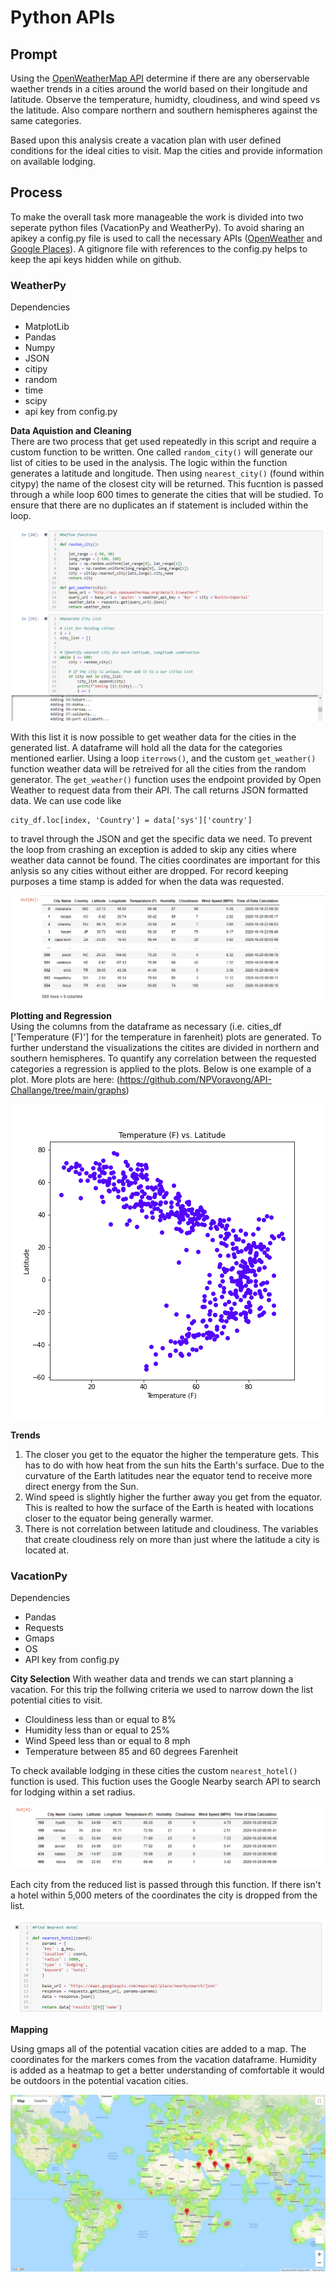 # Python APIs 

## Prompt
Using the [OpenWeatherMap API](https://openweathermap.org/api) determine if there are any oberservable waether trends in a cities around the world based on their longitude and latitude. Observe the temperature, humidty, cloudiness, and wind speed vs the latitude. Also compare northern and southern hemispheres against the same categories.

Based upon this analysis create a vacation plan with user defined conditions for the ideal cities to visit. Map the cities and provide information on available lodging.

## Process

To make the overall task more manageable the work is divided into two seperate python files (VacationPy and WeatherPy). To avoid sharing an apikey a config.py file is used to call the necessary APIs ([OpenWeather](https://openweathermap.org/api) and [Google Places](https://developers.google.com/maps/documentation/places/web-service/overview)). A gitignore file with references to the config.py helps to keep the api keys hidden while on github.

### WeatherPy 

  Dependencies
  - MatplotLib
  - Pandas
  - Numpy
  - JSON
  - citipy
  - random
  - time
  - scipy
  - api key from config.py

**Data Aquistion and Cleaning**  
There are two process that get used repeatedly in this script and require a custom function to be written. One called `random_city()` will generate our list of cities to be used in the analysis. The logic within the function generates a latitude and longitude. Then using `nearest_city()` (found within citypy) the name of the closest city will be returned. This fucntion is passed through a while loop 600 times to generate the cities that will be studied. To ensure that there are no duplicates an if statement is included within the loop.  

<img src="WeatherPy/images/functions.png" height="auto">

With this list it is now possible to get weather data for the cities in the generated list. A dataframe will hold all the data for the categories mentioned earlier. Using a loop `iterrows()`, and the custom `get_weather()` function weather data will be retreived for all the cities from the random generator. The `get_weather()` function uses the endpoint provided by Open Weather to request data from their API. The call returns JSON formatted data. We can use code like 
```
city_df.loc[index, 'Country'] = data['sys']['country'] 
```
to travel through the JSON and get the specific data we need. To prevent the loop from crashing an exception is added to skip any cities where weather data cannot be found. The cities coordinates are important for this anlysis so any cities without either are dropped. For record keeping purposes a time stamp is added for when the data was requested.

<img src="WeatherPy/images/dataframe.png" height="auto">

**Plotting and Regression**  
Using the columns from the dataframe as necessary (i.e. cities_df ['Temperature (F)'] for the temperature in farenheit) plots are generated. To further understand the visualizations the citites are divided in northern and southern hemispheres. To quantify any correlation between the requested categories a regression is applied to the plots. Below is one example of a plot. More plots are here: (https://github.com/NPVoravong/API-Challange/tree/main/graphs)

<img src="graphs/temp_v_lat.png" height="auto">

**Trends**    
1. The closer you get to the equator the higher the temperature gets. This has to do with how heat from the sun hits the Earth's surface. Due to the curvature of the Earth latitudes near the equator tend to receive more direct energy from the Sun.
2. Wind speed is slightly higher the further away you get from the equator. This is realted to how the surface of the Earth is heated with locations closer to the equator being generally warmer.
3. There is not correlation between latitude and cloudiness. The variables that create cloudiness rely on more than just where the latitude a city is located at.

### VacationPy  

  Dependencies
  -  Pandas
  -  Requests
  -  Gmaps
  -  OS
  -  API key from config.py

**City Selection** 
With weather data and trends we can start planning a vacation. For this trip the follwing criteria we used to narrow down the list potential cities to visit.
- Clouldiness less than or equal to 8%
- Humidity less than or equal to 25%
- Wind Speed less than or equal to 8 mph
- Temperature between 85 and 60 degrees Farenheit  

To check available lodging in these cities the custom `nearest_hotel()` function is used. This fuction uses the Google Nearby search API to search for lodging within a set radius.

<img src="VacationPy/vacation_cities.png" height="auto">

Each city from the reduced list is passed through this function. If there isn't a hotel within 5,000 meters of the coordinates the city is dropped from the list.


<img src="VacationPy/hotel_function.png" height="auto">

**Mapping** 

Using gmaps all of the potential vacation cities are added to a map. The coordinates for the markers comes from the vacation dataframe. Humidity is added as a heatmap to get a better understanding of comfortable it would be outdoors in the potential vacation cities.

<img src="VacationPy/VacationPy-Heatmap.png" height="auto">


